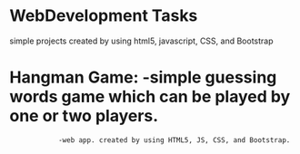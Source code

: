 # WebDevelopment Tasks
simple projects created by using html5, javascript, CSS, and Bootstrap

# Hangman Game: -simple guessing words game which can be played by one or two players.
                -web app. created by using HTML5, JS, CSS, and Bootstrap.
